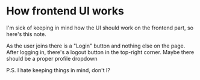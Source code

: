 # How frontend UI works
I'm sick of keeping in mind how the UI should work on the frontend part, so here's this note.

As the user joins there is a "Login" button and nothing else on the page. After logging in, there's a logout button in the top-right corner. Maybe there should be a proper profile dropdown


P.S. I hate keeping things in mind, don't I?
